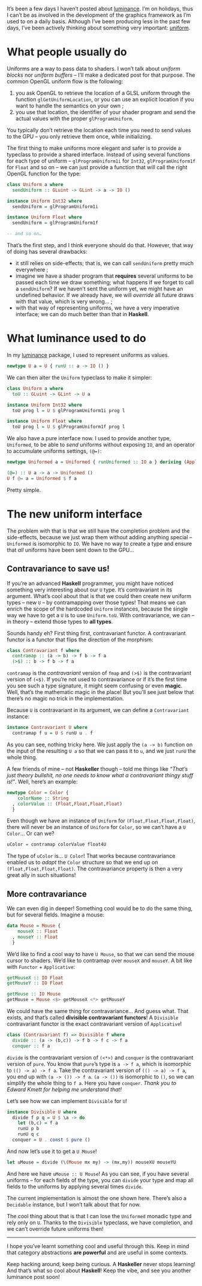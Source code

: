 It’s been a few days I haven’t posted about [luminance](https://github.com/phaazon/luminance). I’m
on holidays, thus I can’t be as involved in the development of the graphics framework as I’m used to
on a daily basis. Although I’ve been producing less in the past few days, I’ve been actively
thinking about something very important: [uniform](https://www.opengl.org/wiki/Uniform_%28GLSL%29).

# What people usually do

Uniforms are a way to pass data to shaders. I won’t talk about *uniform blocks* nor *uniform
buffers* – I’ll make a dedicated post for that purpose. The common OpenGL uniform flow is the
following:

  1. you ask OpenGL to retrieve the location of a GLSL uniform through the function
     `glGetUniformLocation`, or you can use an explicit location if you want to handle the semantics
     on your own ;
  2. you use that location, the identifier of your shader program and send the actual values with
     the proper `glProgramUniform`.

You typically don’t retrieve the location each time you need to send values to the GPU – you only
retrieve them once, while initializing.

The first thing to make uniforms more elegant and safer is to provide a typeclass to provide a
shared interface. Instead of using several functions for each type of uniform – `glProgramUniform1i`
for `Int32`, `glProgramUniform1f` for `Float` and so on – we can just provide a function that will
call the right OpenGL function for the type:

```haskell
class Uniform a where
  sendUniform :: GLuint -> GLint -> a -> IO ()

instance Uniform Int32 where
  sendUniform = glProgramUniform1i

instance Uniform Float where
  sendUniform = glProgramUniform1f

-- and so on…
```

That’s the first step, and I think everyone should do that. However, that way of doing has several
drawbacks:

  - it still relies on side-effects; that is, we can call `sendUniform` pretty much everywhere ;
  - imagine we have a shader program that **requires** several uniforms to be passed each time we
    draw something; what happens if we forget to call a `sendUniform`? If we haven’t sent the
    uniform yet, we might have an undefined behavior. If we already have, we will *override* all
    future draws with that value, which is very wrong… ;
  - with that way of representing uniforms, we have a very imperative interface; we can do much
    better than that in **Haskell**.

# What luminance used to do

In my [luminance](https://github.com/phaazon/luminance) package, I used to represent uniforms as
values.

```haskell
newtype U a = U { runU :: a -> IO () }
```

We can then alter the `Uniform` typeclass to make it simpler:

```haskell
class Uniform a where
  toU :: GLuint -> GLint -> U a

instance Uniform Int32 where
  toU prog l = U $ glProgramUniform1i prog l

instance Uniform Float where
  toU prog l = U $ glProgramUniform1f prog l
```

We also have a pure interface now. I used to provide another type, `Uniformed`, to be able to
*send* uniforms without exposing `IO`, and an operator to accumulate uniforms settings, `(@=)`:

```haskell
newtype Uniformed a = Uniformed { runUniformed :: IO a } deriving (Applicative,Functor,Monad)

(@=) :: U a -> a -> Uniformed ()
U f @= a = Uniformed $ f a
```

Pretty simple.

# The new uniform interface

The problem with that is that we still have the completion problem and the side-effects, because we
just wrap them without adding anything special – `Uniformed` is isomorphic to `IO`. We have no way
to create a type and ensure that *all* uniforms have been sent down to the GPU…

## Contravariance to save us!

If you’re an advanced **Haskell** programmer, you might have noticed something very interesting
about our `U` type. It’s contravariant in its argument. What’s cool about that is that we could then
create new uniform types – new `U` – by contramapping over those types! That means we can enrich
the scope of the hardcoded `Uniform` instances, because the single way we have to get a `U` is
to use `Uniform.toU`. With contravariance, we can – in theory – extend those types to **all types**.

Sounds handy eh? First thing first, contravariant functor. A contravariant functor is a functor that
flips the direction of the morphism:

```haskell
class Contravariant f where
  contramap :: (a -> b) -> f b -> f a
  (>$) :: b -> f b -> f a
```

`contramap` is the *contravariant* version of `fmap` and `(>$)` is the contravariant version of
`(<$)`. If you’re not used to contravariance or if it’s the first time you see such a type
signature, it might seem confusing or even **magic**. Well, that’s the mathematic magic in the
place! But you’ll see just below that there’s no magic no trick in the implementation.

Because `U` is contravariant in its argument, we can define a `Contravariant` instance:

```haskell
instance Contravariant U where
  contramap f u = U $ runU u . f
```

As you can see, nothing tricky here. We just apply the `(a -> b)` function on the input of the
resulting `U a` so that we can pass it to `u`, and we just `runU` the whole thing.

A few friends of mine – not **Haskeller** though – told me things like *“That’s just theory
bullshit, no one needs to know what a contravariant thingy stuff is!”*. Well, here’s an example:

```haskell
newtype Color = Color {
    colorName :: String
  , colorValue :: (Float,Float,Float,Float)
  }
```

Even though we have an instance of `Uniform` for `(Float,Float,Float,Float)`, there will never be an
instance of `Uniform` for `Color`, so we can’t have a `U Color`… Or can we?

```haskell
uColor = contramap colorValue float4U
```

The type of `uColor` is… `U Color`! That works because contravariance enabled us to *adapt* the
`Color` structure so that we end up on `(Float,Float,Float,Float)`. The contravariance property is
then a very great ally in such situations!

## More contravariance

We can even dig in deeper! Something cool would be to do the same thing, but for several fields.
Imagine a mouse:

```haskell
data Mouse = Mouse {
    mouseX :: Float
  , mouseY :: Float
  }
```

We’d like to find a cool way to have `U Mouse`, so that we can send the mouse cursor to shaders.
We’d like to contramap over `mouseX` and `mouseY`. A bit like with `Functor` + `Applicative`:

```haskell
getMouseX :: IO Float
getMouseY :: IO Float

getMouse :: IO Mouse
getMouse = Mouse <$> getMouseX <*> getMouseY
```

We could have the same thing for contravariance… And guess what. That exists, and that’s called
**divisible contravariant functors**! A `Divisible` contravariant functor is the exact contravariant
version of `Applicative`!

```haskell
class (Contravariant f) => Divisible f where
  divide :: (a -> (b,c)) -> f b -> f c -> f a
  conquer :: f a
```

`divide` is the contravariant version of `(<*>)` and `conquer` is the contravariant version of
`pure`. You know that `pure`’s type is `a -> f a`, which is isomorphic to `(() -> a) -> f a`. Take
the contravariant version of `(() -> a) -> f a`, you end up with `(a -> ()) -> f a`. `(a -> ())` is
isomorphic to `()`, so we can simplify the whole thing to `f a`. Here you have `conquer`. *Thank you
to Edward Kmett for helping me understand that!*

Let’s see how we can implement `Divisible` for `U`!

```haskell
instance Divisible U where
  divide f p q = U $ \a -> do
    let (b,c) = f a
    runU p b
    runU q c
  conquer = U . const $ pure ()
```

And now let’s use it to get a `U Mouse`!

```haskell
let uMouse = divide (\(Mouse mx my) -> (mx,my)) mouseXU mouseYU
```

And here we have `uMouse :: U Mouse`! As you can see, if you have several uniforms – for each fields
of the type, you can `divide` your type and map all fields to the uniforms by applying several times
`divide`.

The current implementation is almost the one shown here. There’s also a `Decidable` instance, but
I won’t talk about that for now.

The cool thing about that is that I can lose the `Uniformed` monadic type and rely only on `U`.
Thanks to the `Divisible` typeclass, we have completion, and we can’t override future uniforms then!

----------------

I hope you’ve learnt something cool and useful through this. Keep in mind that category abstractions 
**are powerful** and are useful in some contexts.

Keep hacking around, keep being curious. A **Haskeller** never stops learning! And that’s what so
cool about **Haskell**! Keep the vibe, and see you another luminance post soon!

